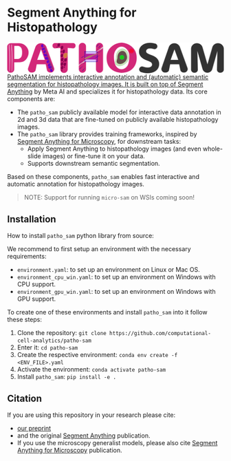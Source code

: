 # Segment Anything for Histopathology

<a href="https://github.com/computational-cell-analytics/patho-sam"><img src="docs/logos/logo.png" width="550" align="right">

PathoSAM implements interactive annotation and (automatic) semantic segmentation for histopathology images. It is built on top of [Segment Anything](https://segment-anything.com/) by Meta AI and specializes it for histopathology data. Its core components are:
- The `patho_sam` publicly available model for interactive data annotation in 2d and 3d data that are fine-tuned on publicly available histopathology images.
- The `patho_sam` library provides training frameworks, inspired by [Segment Anything for Microscopy](https://computational-cell-analytics.github.io/micro-sam/micro_sam.html), for downstream tasks:
    - Apply Segment Anything to histopathology images (and even whole-slide images) or fine-tune it on your data.
    - Supports downstream semantic segmentation.

Based on these components, `patho_sam` enables fast interactive and automatic annotation for histopathology images.

> NOTE: Support for running `micro-sam` on WSIs coming soon!

## Installation

How to install `patho_sam` python library from source:

We recommend to first setup an environment with the necessary requirements:

- `environment.yaml`: to set up an environment on Linux or Mac OS.
- `environment_cpu_win.yaml`: to set up an environment on Windows with CPU support.
- `environment_gpu_win.yaml`: to set up an environment on Windows with GPU support.

To create one of these environments and install `patho_sam` into it follow these steps:

1. Clone the repository: `git clone https://github.com/computational-cell-analytics/patho-sam`
2. Enter it: `cd patho-sam`
3. Create the respective environment: `conda env create -f <ENV_FILE>.yaml`
4. Activate the environment: `conda activate patho-sam`
5. Install `patho_sam`: `pip install -e .`

## Citation

If you are using this repository in your research please cite:
- [our preprint](TODO)
- and the original [Segment Anything](https://arxiv.org/abs/2304.02643) publication.
- If you use the microscopy generalist models, please also cite [Segment Anything for Microscopy](https://doi.org/10.1101/2023.08.21.554208) publication.
